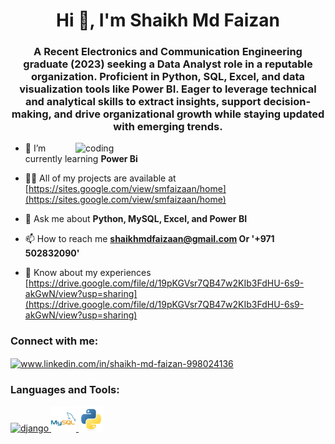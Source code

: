 <h1 align="center">Hi 👋, I'm Shaikh Md Faizan</h1>
<h3 align="center">A Recent Electronics and Communication Engineering graduate (2023) seeking a Data Analyst role in a reputable organization. Proficient in Python, SQL, Excel, and data visualization tools like Power BI. Eager to leverage technical and analytical skills to extract insights, support decision-making, and drive organizational growth while staying updated with emerging trends.</h3>

<img align="right" alt="coding" width="400" src="https://miro.medium.com/max/1360/0*7Q3yvSIv_t0ioJ-Z.gif">

- 🌱 I’m currently learning **Power Bi**

- 👨‍💻 All of my projects are available at [https://sites.google.com/view/smfaizaan/home](https://sites.google.com/view/smfaizaan/home)

- 💬 Ask me about **Python, MySQL, Excel, and Power BI**

- 📫 How to reach me **shaikhmdfaizaan@gmail.com Or '+971 502832090'**

- 📄 Know about my experiences [https://drive.google.com/file/d/19pKGVsr7QB47w2KIb3FdHU-6s9-akGwN/view?usp=sharing](https://drive.google.com/file/d/19pKGVsr7QB47w2KIb3FdHU-6s9-akGwN/view?usp=sharing)

<h3 align="left">Connect with me:</h3>
<p align="left">
<a href="https://linkedin.com/in/www.linkedin.com/in/shaikh-md-faizan-998024136" target="blank"><img align="center" src="https://raw.githubusercontent.com/rahuldkjain/github-profile-readme-generator/master/src/images/icons/Social/linked-in-alt.svg" alt="www.linkedin.com/in/shaikh-md-faizan-998024136" height="30" width="40" /></a>
</p>

<h3 align="left">Languages and Tools:</h3>
<p align="left"> <a href="https://www.djangoproject.com/" target="_blank" rel="noreferrer"> <img src="https://cdn.worldvectorlogo.com/logos/django.svg" alt="django" width="40" height="40"/> </a> <a href="https://www.mysql.com/" target="_blank" rel="noreferrer"> <img src="https://raw.githubusercontent.com/devicons/devicon/master/icons/mysql/mysql-original-wordmark.svg" alt="mysql" width="40" height="40"/> </a> <a href="https://www.python.org" target="_blank" rel="noreferrer"> <img src="https://raw.githubusercontent.com/devicons/devicon/master/icons/python/python-original.svg" alt="python" width="40" height="40"/> </a> </p>
